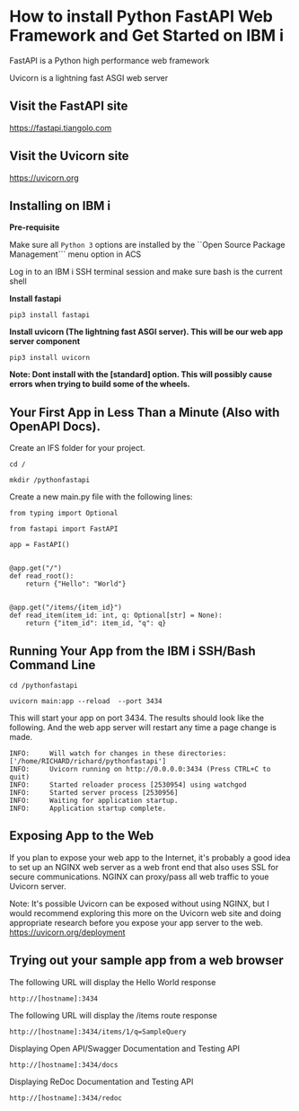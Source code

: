 # How to install Python FastAPI Web Framework and Get Started on IBM i 
FastAPI is a Python high performance web framework

Uvicorn is a lightning fast ASGI web server

## Visit the FastAPI site
https://fastapi.tiangolo.com

## Visit the Uvicorn site
https://uvicorn.org

## Installing on IBM i 

**Pre-requisite**

Make sure all ```Python 3``` options are installed by the ``Open Source Package Management``` menu option in ACS

Log in to an IBM i SSH terminal session and make sure bash is the current shell

**Install fastapi**

```pip3 install fastapi```

**Install uvicorn (The lightning fast ASGI server). This will be our web app server component**

```pip3 install uvicorn```  

**Note: Dont install with the [standard] option. This will possibly cause errors when trying to build some of the wheels.**

## Your First App in Less Than a Minute (Also with OpenAPI Docs).

Create an IFS folder for your project. 
```
cd /

mkdir /pythonfastapi
```

Create a new main.py file with the following lines:

```
from typing import Optional

from fastapi import FastAPI

app = FastAPI()


@app.get("/")
def read_root():
    return {"Hello": "World"}


@app.get("/items/{item_id}")
def read_item(item_id: int, q: Optional[str] = None):
    return {"item_id": item_id, "q": q}
```


## Running Your App from the IBM i SSH/Bash Command Line

```
cd /pythonfastapi

uvicorn main:app --reload  --port 3434
```

This will start your app on port 3434. The results should look like the following. And the web app server will restart any time a page change is made.

```
INFO:     Will watch for changes in these directories: ['/home/RICHARD/richard/pythonfastapi']
INFO:     Uvicorn running on http://0.0.0.0:3434 (Press CTRL+C to quit)
INFO:     Started reloader process [2530954] using watchgod
INFO:     Started server process [2530956]
INFO:     Waiting for application startup.
INFO:     Application startup complete.
```

## Exposing App to the Web
If you plan to expose your web app to the Internet, it's probably a good idea to set up an NGINX web server as a web front end that also uses SSL for secure communications. NGINX can proxy/pass all web traffic to youe Uvicorn server. 

Note: It's possible Uvicorn can be exposed without using NGINX, but I would recommend exploring this more on the Uvicorn web site and doing appropriate research before you expose your app server to the web. https://uvicorn.org/deployment


## Trying out your sample app from a web browser

The following URL will display the Hello World response

```http://[hostname]:3434```   

The following URL will display the /items route response

```http://[hostname]:3434/items/1/q=SampleQuery```   

Displaying Open API/Swagger Documentation and Testing API

```http://[hostname]:3434/docs```  

Displaying ReDoc Documentation and Testing API

```http://[hostname]:3434/redoc```  
